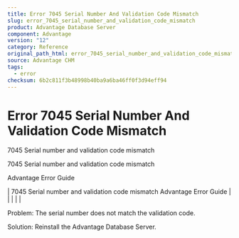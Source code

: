 ```yaml
---
title: Error 7045 Serial Number And Validation Code Mismatch
slug: error_7045_serial_number_and_validation_code_mismatch
product: Advantage Database Server
component: Advantage
version: "12"
category: Reference
original_path_html: error_7045_serial_number_and_validation_code_mismatch.htm
source: Advantage CHM
tags:
  - error
checksum: 6b2c811f3b48998b40ba9a6ba46ff0f3d94eff94
---
```


# Error 7045 Serial Number And Validation Code Mismatch

7045 Serial number and validation code mismatch

7045 Serial number and validation code mismatch

Advantage Error Guide

| 7045 Serial number and validation code mismatch  Advantage Error Guide |  |  |  |  |

Problem: The serial number does not match the validation code.

Solution: Reinstall the Advantage Database Server.

